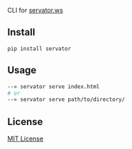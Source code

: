 CLI for [servator.ws](http://servator.ws)

## Install

    pip install servator

## Usage
```bash
--» servator serve index.html
# or
--» servator serve path/to/directory/
```

## License
[MIT License](LICENSE)

